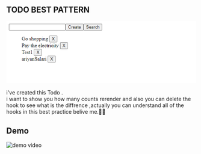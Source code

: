 TODO BEST PATTERN 
-
<img src='/public/todo.png'/>

i've created this Todo .<br/>
i want to show you how many counts rerender and also you can delete the hook to see what is the diffrence ,actually you can understand all of the hooks in this best practice belive me.🕵️‍♂️


Demo 
-
<img src="/public/Todo.mov" alt="demo video "/>

